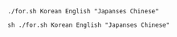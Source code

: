 ```
./for.sh Korean English "Japanses Chinese"
```


```
sh ./for.sh Korean English "Japanses Chinese"
```
